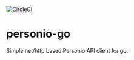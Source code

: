 [![CircleCI](https://dl.circleci.com/status-badge/img/gh/giantswarm/personio-go/tree/main.svg?style=svg&circle-token=fa77270945b2f8a813060b9159a5c9a17c63bf05)](https://dl.circleci.com/status-badge/redirect/gh/giantswarm/personio-go/tree/main)

# personio-go

Simple net/http based Personio API client for go.

[generate]: https://github.com/giantswarm/personio-go/generate
